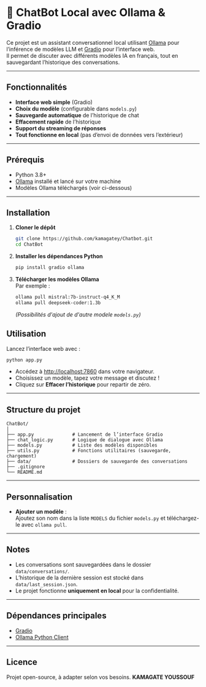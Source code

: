 # 🤖 ChatBot Local avec Ollama & Gradio

Ce projet est un assistant conversationnel local utilisant [Ollama](https://ollama.com/) pour l’inférence de modèles LLM et [Gradio](https://gradio.app/) pour l’interface web.  
Il permet de discuter avec différents modèles IA en français, tout en sauvegardant l’historique des conversations.

---

## Fonctionnalités

- **Interface web simple** (Gradio)
- **Choix du modèle** (configurable dans `models.py`)
- **Sauvegarde automatique** de l’historique de chat
- **Effacement rapide** de l’historique
- **Support du streaming de réponses**
- **Tout fonctionne en local** (pas d’envoi de données vers l’extérieur)

---

## Prérequis

- Python 3.8+
- [Ollama](https://ollama.com/download) installé et lancé sur votre machine
- Modèles Ollama téléchargés (voir ci-dessous)

---

## Installation

1. **Cloner le dépôt**  
   ```bash
   git clone https://github.com/kamagatey/Chatbot.git
   cd ChatBot
   ```

2. **Installer les dépendances Python**  
   ```bash
   pip install gradio ollama
   ```

3. **Télécharger les modèles Ollama**  
   Par exemple :
   ```bash
   ollama pull mistral:7b-instruct-q4_K_M
   ollama pull deepseek-coder:1.3b
   ```
   *(Possibilités d'ajout de d'autre modele `models.py`)*


## Utilisation

Lancez l’interface web avec :

```bash
python app.py
```

- Accédez à [http://localhost:7860](http://localhost:7860) dans votre navigateur.
- Choisissez un modèle, tapez votre message et discutez !
- Cliquez sur **Effacer l’historique** pour repartir de zéro.

---

## Structure du projet

```
ChatBot/
│
├── app.py              # Lancement de l’interface Gradio
├── chat_logic.py       # Logique de dialogue avec Ollama
├── models.py           # Liste des modèles disponibles
├── utils.py            # Fonctions utilitaires (sauvegarde, chargement)
├── data/               # Dossiers de sauvegarde des conversations
├── .gitignore
└── README.md
```

---

## Personnalisation

- **Ajouter un modèle** :  
  Ajoutez son nom dans la liste `MODELS` du fichier `models.py` et téléchargez-le avec `ollama pull`.
---

## Notes

- Les conversations sont sauvegardées dans le dossier `data/conversations/`.
- L’historique de la dernière session est stocké dans `data/last_session.json`.
- Le projet fonctionne **uniquement en local** pour la confidentialité.

---

## Dépendances principales

- [Gradio](https://gradio.app/)
- [Ollama Python Client](https://github.com/ollama/ollama-python)

---

## Licence

Projet open-source, à adapter selon vos besoins.
**KAMAGATE YOUSSOUF**
